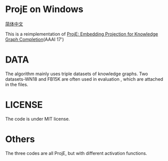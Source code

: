 # ProjE on Windows

[简体中文](/zh-hans/examples/tensorflow/ProjE/README.md)

This is a reimplementation of [ProjE: Embedding Projection for Knowledge Graph Completion](http://www.aaai.org/ocs/index.php/AAAI/AAAI17/paper/download/14279/13906)(AAAI 17')

# DATA

The algorithm mainly uses triple datasets of knowledge graphs. Two datasets-WN18 and FB15K are often used in evaluation , which are attached in the files.

# LICENSE

The code is under MIT license.

# Others

The three  codes are all ProjE, but with different activation functions.